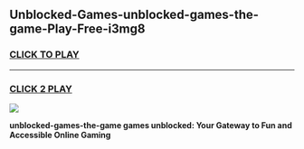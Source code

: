 
## Unblocked-Games-unblocked-games-the-game-Play-Free-i3mg8
<h3>
<a href="https://premium76.site?title=unblocked-games-the-game&ref=15A">CLICK TO PLAY</a></h3>
<hr>

<h3>
<a href="https://premium76.site?title=unblocked-games-the-game&ref=15A">CLICK 2 PLAY</a>
  
</h3>

<a href="https://premium76.site?title=unblocked-games-the-game&ref=15A"><img src="https://clearcache.store/games.png"></a>


**unblocked-games-the-game games unblocked: Your Gateway to Fun and Accessible Online Gaming**
